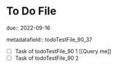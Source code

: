 # To Do File

due:: 2022-09-16

metadatafield:: todoTestFile_90\_37

- [ ] Task of todoTestFile_90 1 [[Query me]]
- [ ] Task of todoTestFile_90 2
